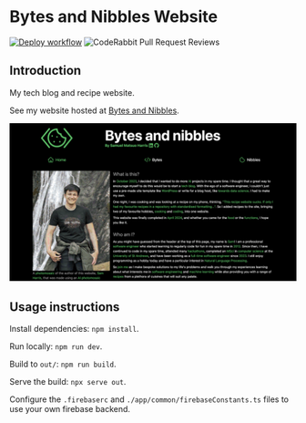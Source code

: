 # Bytes and Nibbles Website

[![Deploy workflow](https://github.com/Samuel-Harris/Bytes-and-Nibbles-Website/actions/workflows/deploy.yml/badge.svg)](https://github.com/Samuel-Harris/Bytes-and-Nibbles-Website/actions/workflows/deploy.yml)
![CodeRabbit Pull Request Reviews](https://img.shields.io/coderabbit/prs/github/Samuel-Harris/Bytes-and-Nibbles-Website?utm_source=oss&utm_medium=github&utm_campaign=Samuel-Harris%2FBytes-and-Nibbles-Website&labelColor=171717&color=FF570A&link=https%3A%2F%2Fcoderabbit.ai&label=CodeRabbit+Reviews)

## Introduction

My tech blog and recipe website.

See my website hosted at [Bytes and Nibbles](https://bytes-and-nibbles.web.app).

![A screenshot of the 1.0.0 version of the website](website_screenshot.png)

## Usage instructions

Install dependencies: `npm install`.

Run locally: `npm run dev`.

Build to `out/`: `npm run build`.

Serve the build: `npx serve out`.

Configure the `.firebaserc` and `./app/common/firebaseConstants.ts` files to use your own firebase backend.
